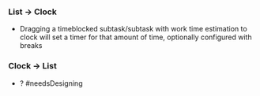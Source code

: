 ### List -> Clock
- Dragging a timeblocked subtask/subtask with work time estimation to clock will set a timer for that amount of time, optionally configured with breaks

### Clock -> List 
- ? #needsDesigning 